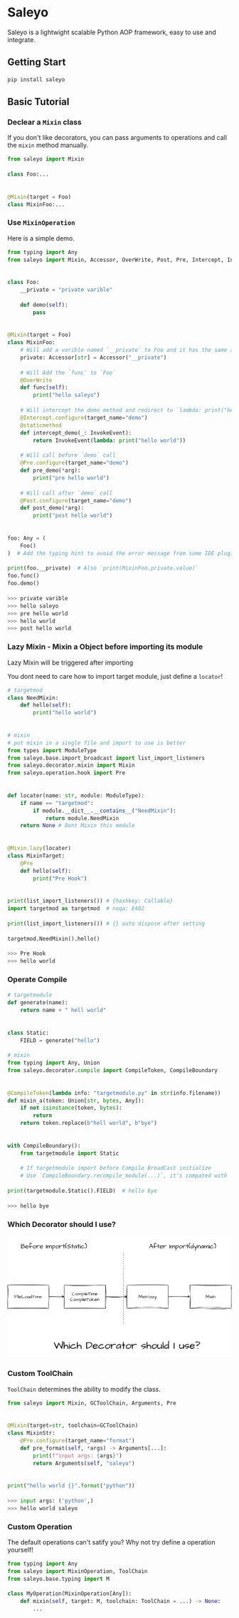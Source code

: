 # Saleyo

Saleyo is a lightwight scalable Python AOP framework, easy to use and integrate.

## Getting Start

```sh
pip install saleyo
```

## Basic Tutorial

### Declear a `Mixin` class

If you don't like decorators, you can pass arguments to operations and call the `mixin` method manually.

```python
from saleyo import Mixin

class Foo:...


@Mixin(target = Foo)
class MixinFoo:...
```

### Use `MixinOperation`

Here is a simple demo.

```python
from typing import Any
from saleyo import Mixin, Accessor, OverWrite, Post, Pre, Intercept, InvokeEvent


class Foo:
    __private = "private varible"

    def demo(self):
        pass


@Mixin(target = Foo)
class MixinFoo:
    # Will add a varible named `__private` to Foo and it has the same address with `_Foo__private`
    private: Accessor[str] = Accessor("__private")

    # Will Add the `func` to `Foo`
    @OverWrite
    def func(self):
        print("hello saleyo")

    # Will intercept the demo method and redirect to `lambda: print("hello world")`
    @Intercept.configure(target_name="demo")
    @staticmethod
    def intercept_demo(_: InvokeEvent):
        return InvokeEvent(lambda: print("hello world"))

    # Will call before `demo` call
    @Pre.configure(target_name="demo")
    def pre_demo(*arg):
        print("pre hello world")

    # Will call after `demo` call
    @Post.configure(target_name="demo")
    def post_demo(*arg):
        print("post hello world")


foo: Any = (
    Foo()
)  # Add the typing hint to avoid the error message from some IDE plugins.

print(foo.__private)  # Also `print(MixinFoo.private.value)`
foo.func()
foo.demo()

>>> private varible
>>> hello saleyo
>>> pre hello world
>>> hello world
>>> post hello world
```

### Lazy Mixin - Mixin a Object before importing its module

Lazy Mixin will be triggered after importing

You dont need to care how to import target module, just define a `locator`! 

```python
# targetmod
class NeedMixin:
    def hello(self):
        print("hello world")


# mixin
# put mixin in a single file and import to use is better
from types import ModuleType
from saleyo.base.import_broadcast import list_import_listeners
from saleyo.decorator.mixin import Mixin
from saleyo.operation.hook import Pre


def locater(name: str, module: ModuleType):
    if name == "targetmod":
        if module.__dict__.__contains__("NeedMixin"):
            return module.NeedMixin
    return None # Dont Mixin this module


@Mixin.lazy(locater)
class MixinTarget:
    @Pre
    def hello(self):
        print("Pre Hook")


print(list_import_listeners()) # {hashkey: Callable}
import targetmod as targetmod  # noqa: E402

print(list_import_listeners()) # {} auto dispose after setting

targetmod.NeedMixin().hello()

>>> Pre Hook
>>> hello world
```

### Operate Compile

```python
# targetmodule
def generate(name):
    return name + " hell world"


class Static:
    FIELD = generate("hello")

# mixin
from typing import Any, Union
from saleyo.decorator.compile import CompileToken, CompileBoundary


@CompileToken(lambda info: "targetmodule.py" in str(info.filename))
def mixin_a(token: Union[str, bytes, Any]):
    if not isinstance(token, bytes):
        return
    return token.replace(b"hell world", b"bye")


with CompileBoundary():
    from targetmodule import Static

    # If targetmodule import before Compile BroadCast initialize
    # Use `CompileBoundary.recompile_module(...)`, it's compated with `no_cache=False`

print(targetmodule.Static().FIELD)  # hello bye

>>> hello bye
```

### Which Decorator should I use?

![img](https://github.com/H2Sxxa/saleyo/raw/main/doc/decorator.png)

### Custom ToolChain

`ToolChain` determines the ability to modify the class.

```python
from saleyo import Mixin, GCToolChain, Arguments, Pre


@Mixin(target=str, toolchain=GCToolChain)
class MixinStr:
    @Pre.configure(target_name="format")
    def pre_format(self, *args) -> Arguments[...]:
        print(f"input args: {args}")
        return Arguments(self, "saleyo")


print("hello world {}".format("python"))

>>> input args: ('python',)
>>> hello world saleyo
```


### Custom Operation

The default operations can't satify you? Why not try define a operation yourself!

```python
from typing import Any
from saleyo import MixinOperation, ToolChain
from saleyo.base.typing import M

class MyOperation(MixinOperation[Any]):
    def mixin(self, target: M, toolchain: ToolChain = ...) -> None:
        ...
```

